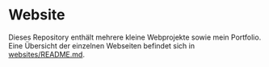# Website

Dieses Repository enthält mehrere kleine Webprojekte sowie mein Portfolio. Eine Übersicht der einzelnen Webseiten befindet sich in [websites/README.md](websites/README.md).
